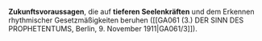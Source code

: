 
**Zukunftsvoraussagen**, die auf **tieferen Seelenkräften** und dem Erkennen rhythmischer Gesetzmäßigkeiten beruhen ([[GA061 (3.) DER SINN DES PROPHETENTUMS, Berlin, 9. November 1911|GA061/3]]).
